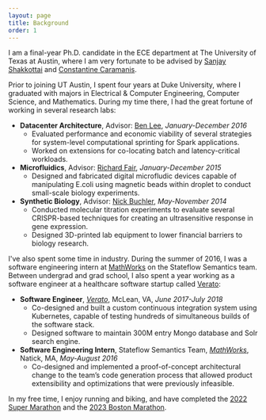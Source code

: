 ```yaml
---
layout: page
title: Background
order: 1
---
```


I am a final-year Ph.D. candidate in the ECE department at The University of Texas at Austin, where I am very fortunate to be advised by [Sanjay Shakkottai](https://sites.google.com/view/sanjay-shakkottai/) and [Constantine Caramanis](https://caramanis.github.io/).

Prior to joining UT Austin, I spent four years at Duke University, where I graduated with majors in Electrical & Computer Engineering, Computer Science, and Mathematics. During my time there, I had the great fortune of working in several research labs:
- **Datacenter Architecture**, Advisor: [Ben Lee](https://www.seas.upenn.edu/~leebcc/index.html), *January-December 2016*
    - Evaluated performance and economic viability of several strategies for system-level computational sprinting for Spark applications. 
    - Worked on extensions for co-locating batch and latency-critical workloads.
- **Microfluidics**, Advisor: [Richard
  Fair](http://microfluidics.ee.duke.edu/), *January-December 2015*
    - Designed and fabricated digital microfludic devices capable of manipulating E.coli using magnetic beads within droplet to conduct small-scale biology experiments.
- **Synthetic Biology**, Advisor: [Nick Buchler](https://buchlerlab.wordpress.ncsu.edu), *May-November 2014*
    - Conducted molecular titration experiments to evaluate several CRISPR-based techniques for creating an ultrasensitive response in gene expression.
    - Designed 3D-printed lab equipment to lower financial barriers to biology research.


<!--more-->

I've also spent some time in industry. During the summer of 2016, I was a software engineering intern at [MathWorks](https://www.mathworks.com) on the Stateflow Semantics team. Between undergrad and grad school, I also spent a year working as a software engineer at a healthcare software startup called [Verato](https://verato.com/):

- **Software Engineer**, *[Verato](https://verato.com/)*, McLean, VA, *June 2017-July 2018*
    - Co-designed and built a custom continuous integration system using Kubernetes, capable of testing hundreds of simultaneous builds of the software stack.
    - Designed software to maintain 300M entry Mongo database and Solr search engine.
- **Software Engineering Intern**, Stateflow Semantics Team, *[MathWorks](https://www.mathworks.com/)*,
  Natick, MA, *May-August 2016*
    - Co-designed and implemented a proof-of-concept architectural change to the team’s code generation process that allowed product extensibility and optimizations that were previously infeasible.

In my free time, I enjoy running and biking, and have completed the <a href="https://runsuperseries.com/supermarathon">2022 Super
Marathon</a> and the <a href="https://www.baa.org/races/boston-marathon">2023 Boston
Marathon</a>.
